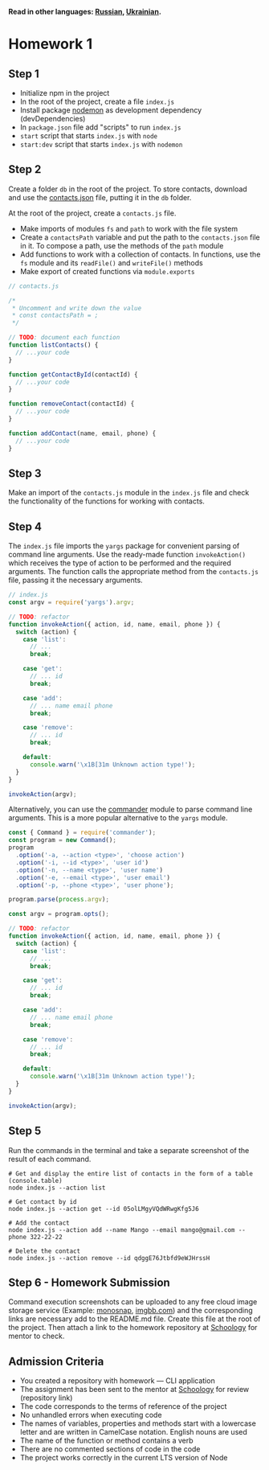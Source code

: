 **Read in other languages: [Russian](README.md), [Ukrainian](README.ua.md).**

# Homework 1

## Step 1

- Initialize npm in the project
- In the root of the project, create a file `index.js`
- Install package [nodemon](https://www.npmjs.com/package/nodemon) as development dependency (devDependencies)
- In `package.json` file add "scripts" to run `index.js`
- `start` script that starts `index.js` with `node`
- `start:dev` script that starts `index.js` with `nodemon`

## Step 2

Create a folder `db` in the root of the project. To store contacts, download and use the [contacts.json](./contacts.json) file, putting it in the `db` folder.

At the root of the project, create a `contacts.js` file.

- Make imports of modules `fs` and `path` to work with the file system
- Create a `contactsPath` variable and put the path to the `contacts.json` file in it. To compose a path, use the methods of the `path` module
- Add functions to work with a collection of contacts. In functions, use the `fs` module and its `readFile()` and `writeFile()` methods
- Make export of created functions via `module.exports`

```js
// contacts.js

/*
 * Uncomment and write down the value
 * const contactsPath = ;
 */

// TODO: document each function
function listContacts() {
  // ...your code
}

function getContactById(contactId) {
  // ...your code
}

function removeContact(contactId) {
  // ...your code
}

function addContact(name, email, phone) {
  // ...your code
}
```

## Step 3

Make an import of the `contacts.js` module in the `index.js` file and check the functionality of the functions for working with contacts.

## Step 4

The `index.js` file imports the `yargs` package for convenient parsing of command line arguments. Use the ready-made function `invokeAction()` which receives the type of action to be performed and the required arguments. The function calls the appropriate method from the `contacts.js` file, passing it the necessary arguments.

```js
// index.js
const argv = require('yargs').argv;

// TODO: refactor
function invokeAction({ action, id, name, email, phone }) {
  switch (action) {
    case 'list':
      // ...
      break;

    case 'get':
      // ... id
      break;

    case 'add':
      // ... name email phone
      break;

    case 'remove':
      // ... id
      break;

    default:
      console.warn('\x1B[31m Unknown action type!');
  }
}

invokeAction(argv);
```

Alternatively, you can use the [commander](https://www.npmjs.com/package/commander) module to parse command line arguments. This is a more popular alternative to the `yargs` module.

```js
const { Command } = require('commander');
const program = new Command();
program
  .option('-a, --action <type>', 'choose action')
  .option('-i, --id <type>', 'user id')
  .option('-n, --name <type>', 'user name')
  .option('-e, --email <type>', 'user email')
  .option('-p, --phone <type>', 'user phone');

program.parse(process.argv);

const argv = program.opts();

// TODO: refactor
function invokeAction({ action, id, name, email, phone }) {
  switch (action) {
    case 'list':
      // ...
      break;

    case 'get':
      // ... id
      break;

    case 'add':
      // ... name email phone
      break;

    case 'remove':
      // ... id
      break;

    default:
      console.warn('\x1B[31m Unknown action type!');
  }
}

invokeAction(argv);
```

## Step 5

Run the commands in the terminal and take a separate screenshot of the result of each command.

```shell
# Get and display the entire list of contacts in the form of a table (console.table)
node index.js --action list

# Get contact by id
node index.js --action get --id 05olLMgyVQdWRwgKfg5J6

# Add the contact
node index.js --action add --name Mango --email mango@gmail.com --phone 322-22-22

# Delete the contact
node index.js --action remove --id qdggE76Jtbfd9eWJHrssH
```

## Step 6 - Homework Submission

Command execution screenshots can be uploaded to any free cloud image storage service (Example: [monosnap](https://monosnap.com/), [imgbb.com](https://imgbb.com/)) and the corresponding links are necessary add to the README.md file. Create this file at the root of the project. Then attach a link to the homework repository at [Schoology](https://app.schoology.com/login) for mentor to check.

## Admission Criteria

- You created a repository with homework &mdash; CLI application
- The assignment has been sent to the mentor at [Schoology](https://app.schoology.com/login) for review (repository link)
- The code corresponds to the terms of reference of the project
- No unhandled errors when executing code
- The names of variables, properties and methods start with a lowercase letter and are written in CamelCase notation. English nouns are used
- The name of the function or method contains a verb
- There are no commented sections of code in the code
- The project works correctly in the current LTS version of Node
